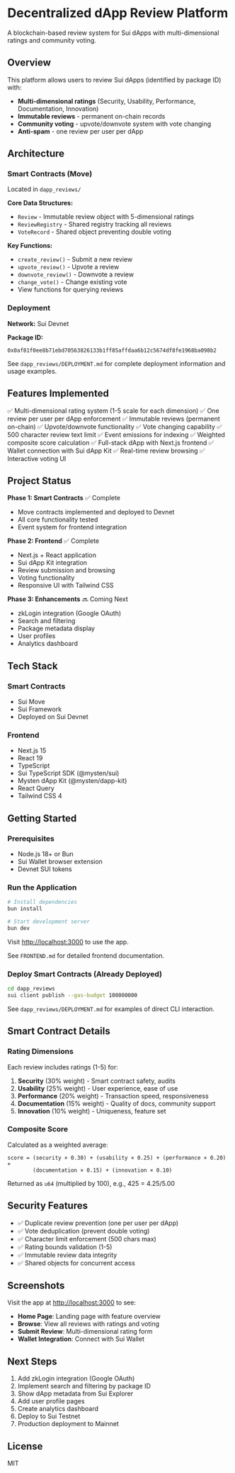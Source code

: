 # Decentralized dApp Review Platform

A blockchain-based review system for Sui dApps with multi-dimensional ratings and community voting.

## Overview

This platform allows users to review Sui dApps (identified by package ID) with:
- **Multi-dimensional ratings** (Security, Usability, Performance, Documentation, Innovation)
- **Immutable reviews** - permanent on-chain records
- **Community voting** - upvote/downvote system with vote changing
- **Anti-spam** - one review per user per dApp

## Architecture

### Smart Contracts (Move)
Located in `dapp_reviews/`

**Core Data Structures:**
- `Review` - Immutable review object with 5-dimensional ratings
- `ReviewRegistry` - Shared registry tracking all reviews
- `VoteRecord` - Shared object preventing double voting

**Key Functions:**
- `create_review()` - Submit a new review
- `upvote_review()` - Upvote a review
- `downvote_review()` - Downvote a review
- `change_vote()` - Change existing vote
- View functions for querying reviews

### Deployment

**Network:** Sui Devnet

**Package ID:**
```
0x0af81f0ee8b71ebd70563826133b1ff85affdaa6b12c5674df8fe1968ba098b2
```

See `dapp_reviews/DEPLOYMENT.md` for complete deployment information and usage examples.

## Features Implemented

✅ Multi-dimensional rating system (1-5 scale for each dimension)
✅ One review per user per dApp enforcement
✅ Immutable reviews (permanent on-chain)
✅ Upvote/downvote functionality
✅ Vote changing capability
✅ 500 character review text limit
✅ Event emissions for indexing
✅ Weighted composite score calculation
✅ Full-stack dApp with Next.js frontend
✅ Wallet connection with Sui dApp Kit
✅ Real-time review browsing
✅ Interactive voting UI

## Project Status

**Phase 1: Smart Contracts** ✅ Complete
- Move contracts implemented and deployed to Devnet
- All core functionality tested
- Event system for frontend integration

**Phase 2: Frontend** ✅ Complete
- Next.js + React application
- Sui dApp Kit integration
- Review submission and browsing
- Voting functionality
- Responsive UI with Tailwind CSS

**Phase 3: Enhancements** 🔜 Coming Next
- zkLogin integration (Google OAuth)
- Search and filtering
- Package metadata display
- User profiles
- Analytics dashboard

## Tech Stack

### Smart Contracts
- Sui Move
- Sui Framework
- Deployed on Sui Devnet

### Frontend
- Next.js 15
- React 19
- TypeScript
- Sui TypeScript SDK (@mysten/sui)
- Mysten dApp Kit (@mysten/dapp-kit)
- React Query
- Tailwind CSS 4

## Getting Started

### Prerequisites
- Node.js 18+ or Bun
- Sui Wallet browser extension
- Devnet SUI tokens

### Run the Application

```bash
# Install dependencies
bun install

# Start development server
bun dev
```

Visit [http://localhost:3000](http://localhost:3000) to use the app.

See `FRONTEND.md` for detailed frontend documentation.

### Deploy Smart Contracts (Already Deployed)

```bash
cd dapp_reviews
sui client publish --gas-budget 100000000
```

See `dapp_reviews/DEPLOYMENT.md` for examples of direct CLI interaction.

## Smart Contract Details

### Rating Dimensions

Each review includes ratings (1-5) for:
1. **Security** (30% weight) - Smart contract safety, audits
2. **Usability** (25% weight) - User experience, ease of use
3. **Performance** (20% weight) - Transaction speed, responsiveness
4. **Documentation** (15% weight) - Quality of docs, community support
5. **Innovation** (10% weight) - Uniqueness, feature set

### Composite Score

Calculated as a weighted average:
```
score = (security × 0.30) + (usability × 0.25) + (performance × 0.20) +
        (documentation × 0.15) + (innovation × 0.10)
```

Returned as `u64` (multiplied by 100), e.g., 425 = 4.25/5.00

## Security Features

- ✅ Duplicate review prevention (one per user per dApp)
- ✅ Vote deduplication (prevent double voting)
- ✅ Character limit enforcement (500 chars max)
- ✅ Rating bounds validation (1-5)
- ✅ Immutable review data integrity
- ✅ Shared objects for concurrent access

## Screenshots

Visit the app at [http://localhost:3000](http://localhost:3000) to see:
- **Home Page**: Landing page with feature overview
- **Browse**: View all reviews with ratings and voting
- **Submit Review**: Multi-dimensional rating form
- **Wallet Integration**: Connect with Sui Wallet

## Next Steps

1. Add zkLogin integration (Google OAuth)
2. Implement search and filtering by package ID
3. Show dApp metadata from Sui Explorer
4. Add user profile pages
5. Create analytics dashboard
6. Deploy to Sui Testnet
7. Production deployment to Mainnet

## License

MIT
